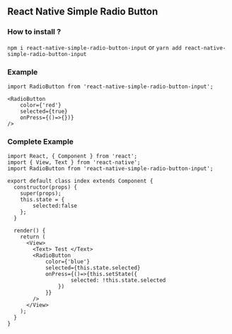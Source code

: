 ## React Native Simple Radio Button ##

### How to install ? ###

`npm i react-native-simple-radio-button-input`
or 
`yarn add react-native-simple-radio-button-input`


### Example ###

```
import RadioButton from 'react-native-simple-radio-button-input';

<RadioButton 
    color={'red'}
    selected={true}
    onPress={()=>{})}
/>
```

### Complete Example ###

```
import React, { Component } from 'react';
import { View, Text } from 'react-native';
import RadioButton from 'react-native-simple-radio-button-input';

export default class index extends Component {
  constructor(props) {
    super(props);
    this.state = {
        selected:false
    };
  }

  render() {
    return (
      <View>
        <Text> Test </Text>
        <RadioButton 
            color={'blue'}
            selected={this.state.selected}
            onPress={()=>{this.setState({
                    selected: !this.state.selected
                })
            }}
        />
      </View>
    );
  }
}

```

